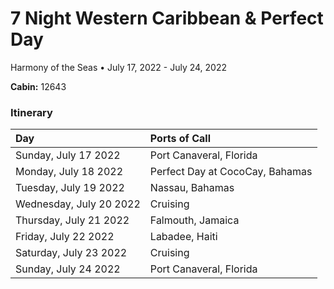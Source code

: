 # 7 Night Western Caribbean & Perfect Day

Harmony of the Seas • July 17, 2022 - July 24, 2022

**Cabin:** 12643

### Itinerary

| Day                     | Ports of Call                   |
| :---------------------- | :------------------------------ |
| Sunday, July 17 2022	  | Port Canaveral, Florida         |
| Monday, July 18 2022    | Perfect Day at CocoCay, Bahamas |
| Tuesday, July 19 2022	  | Nassau, Bahamas                 |
| Wednesday, July 20 2022 | Cruising	                    |
| Thursday, July 21 2022  | Falmouth, Jamaica	            |
| Friday, July 22	2022  | Labadee, Haiti	                |
| Saturday, July 23	2022  | Cruising                        |
| Sunday, July 24	2022  | Port Canaveral, Florida	        |
